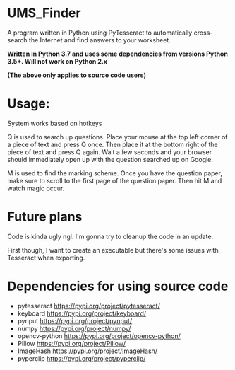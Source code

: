 # UMS_Finder
A program written in Python using PyTesseract to automatically cross-search the Internet and find answers to your worksheet.

**Written in Python 3.7 and uses some dependencies from versions Python 3.5+. 
Will not work on Python 2.x**
  
**(The above only applies to source code users)**

<h1>Usage:</h1>

System works based on hotkeys

Q is used to search up questions.
Place your mouse at the top left corner of a piece of text and press Q once. Then place it at the bottom right of the piece of text and press Q again.
Wait a few seconds and your browser should immediately open up with the question searched up on Google.

M is used to find the marking scheme.
Once you have the question paper, make sure to scroll to the first page of the question paper.
Then hit M and watch magic occur.

<h1>Future plans</h1>

Code is kinda ugly ngl. I'm gonna try to cleanup the code in an update.

First though, I want to create an executable but there's some issues with Tesseract when exporting.

<h1>Dependencies for using source code</h1>

* pytesseract https://pypi.org/project/pytesseract/
* keyboard https://pypi.org/project/keyboard/
* pynput https://pypi.org/project/pynput/
* numpy https://pypi.org/project/numpy/
* opencv-python https://pypi.org/project/opencv-python/
* Pillow https://pypi.org/project/Pillow/
* ImageHash https://pypi.org/project/ImageHash/
* pyperclip https://pypi.org/project/pyperclip/
